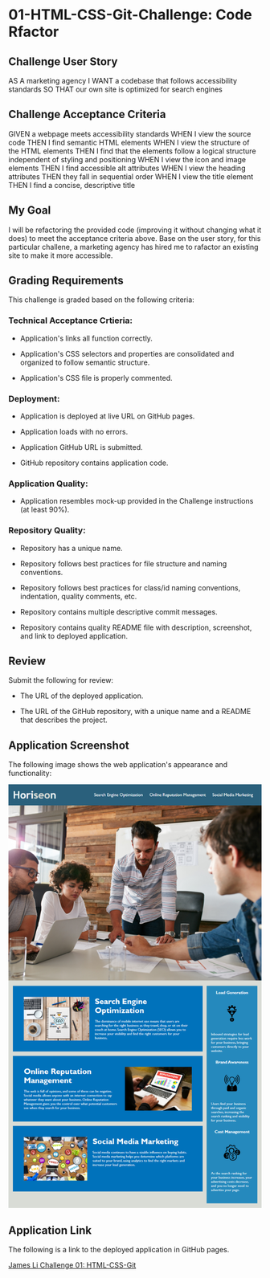 # 01-HTML-CSS-Git-Challenge: Code Rfactor

## Challenge User Story
AS A marketing agency
I WANT a codebase that follows accessibility standards
SO THAT our own site is optimized for search engines

## Challenge Acceptance Criteria
GIVEN a webpage meets accessibility standards
WHEN I view the source code
THEN I find semantic HTML elements
WHEN I view the structure of the HTML elements
THEN I find that the elements follow a logical structure independent of styling and positioning
WHEN I view the icon and image elements
THEN I find accessible alt attributes
WHEN I view the heading attributes
THEN they fall in sequential order
WHEN I view the title element
THEN I find a concise, descriptive title

## My Goal
I will be refactoring the provided code (improving it without changing what it does) to meet the acceptance criteria above. Base on the user story, for this particular challene, a marketing agency has hired me to rafactor an existing site to make it more accessible.

## Grading Requirements
This challenge is graded based on the following criteria:

### Technical Acceptance Crtieria:

* Application's links all function correctly.

* Application's CSS selectors and properties are consolidated and organized to follow semantic structure.

* Application's CSS file is properly commented.

### Deployment:

* Application is deployed at live URL on GitHub pages.

* Application loads with no errors.

* Application GitHub URL is submitted.

* GitHub repository contains application code.

### Application Quality:

* Application resembles mock-up provided in the Challenge instructions (at least 90%).

### Repository Quality: 

* Repository has a unique name.

* Repository follows best practices for file structure and naming conventions.

* Repository follows best practices for class/id naming conventions, indentation, quality comments, etc.

* Repository contains multiple descriptive commit messages.

* Repository contains quality README file with description, screenshot, and link to deployed application.

## Review

Submit the following for review:

* The URL of the deployed application.

* The URL of the GitHub repository, with a unique name and a README that describes the project.

## Application Screenshot

The following image shows the web application's appearance and functionality:

![The Horiseon webpage screenshot](./assets/01-html-css-git-challenge-screenshot.png)

## Application Link

The following is a link to the deployed application in GitHub pages.

[James Li Challenge 01: HTML-CSS-Git](https://jimjamlee.github.io/01-HTML-CSS-Git-Challenge/#social-media-marketing)